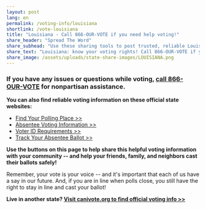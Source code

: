 ```yaml
---
layout: post
lang: en
permalink: /voting-info/louisiana
shortlink: /vote-louisiana
title: "Louisiana - Call 866-OUR-VOTE if you need help voting!"
share_header: "Spread The Word"
share_subhead: "Use these sharing tools to post trusted, reliable Louisiana voting information!"
share_text: "Louisiana: know your voting rights! Call 866-OUR-VOTE if you need help voting, or use these official resources."
share_image: /assets/uploads/state-share-images/LOUISIANA.png
---
```

### **If you have any issues or questions while voting, [call 866-OUR-VOTE](tel:8666878683) for nonpartisan assistance.**

**You can also find reliable voting information on these official state websites:**

* [Find Your Polling Place >>](https://voterportal.sos.la.gov/)
* [Absentee Voting Information >>](https://www.sos.la.gov/ElectionsAndVoting/Vote/VoteByMail/Pages/default.aspx)
* [Voter ID Requirements >>](https://www.sos.la.gov/ElectionsAndVoting/Vote/FrequentlyAskedQuestions/Pages/VotingOnElectionDay.aspx?OwnershipName=VotingOnElectionDay&amp;faqid=0)
* [Track Your Absentee Ballot >>](https://voterportal.sos.la.gov/)

**Use the buttons on this page to help share this helpful voting information with your community -- and help your friends, family, and neighbors cast their ballots safely!**

Remember, your vote is your voice -- and it's important that each of us have a say in our future. And, if you are in line when polls close, you still have the right to stay in line and cast your ballot!

**Live in another state? [Visit canivote.org to find official voting info >>](https://canivote.org)**